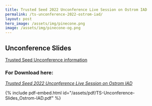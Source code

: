 ```yaml
---
title: Trusted Seed 2022 Unconference Live Session on Ostrom IAD
permalink: /ts-unconference-2022-ostrom-iad/
layout: post
hero_image: /assets/img/pinecone.png
image: /assets/img/pinecone-og.png
---
```


## Unconference Slides

[Trusted Seed Unconference information](https://wiki.trustedseed.org/unconference/protopian-agenda/graial-financial-structure-and-basis-for-reporting-for-trusted-seed)

### For Download here: 
*[Trusted Seed 2022 Unconference Live Session on Ostrom IAD](/assets/pdf/TS-Unconference-Slides_Ostrom-IAD.pdf)*

{% include pdf-embed.html id="/assets/pdf/TS-Unconference-Slides_Ostrom-IAD.pdf" %}
